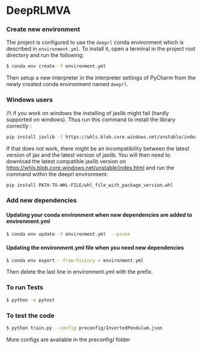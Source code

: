 # DeepRLMVA

### Create new environment

The project is configured to use the `deeprl` conda environment which is described in `environment.yml`. To install it,
open a terminal in the project root directory and run the following:

```bash
$ conda env create -f environment.yml
```

Then setup a new interpreter in the interpreter settings of PyCharm from the newly created conda environment
named `deeprl`.

### Windows users

/!\ if you work on windows the installing of jaxlib might fail (hardly supported on windows). Thus run this command to
install the library correctly :

```bash
pip install jaxlib -f https://whls.blob.core.windows.net/unstable/index.html --use-deprecated legacy-resolver
```

If that does not work, there might be an incompatibility between the latest version of jax and the latest version of
jaxlib. You will then need to download the latest compatible jaxlib version
on https://whls.blob.core.windows.net/unstable/index.html and run the command within the deeprl environment:

```bash
pip install PATH-TO-WHL-FILE/whl_file_with_package_version.whl
```

### Add new dependencies

#### Updating your conda environment when new dependencies are added to environment.yml

```bash
$ conda env update -f environment.yml  --prune
```

#### Updating the environment.yml file when you need new dependencies

```bash
$ conda env export --from-history > environment.yml
```

Then delete the last line in environment.yml with the prefix.

### To run Tests

```bash
$ python -m pytest 
```

### To test the code

```bash
$ python train.py --config preconfig/InvertedPendulum.json
```

More configs are available in the preconfig/ folder
